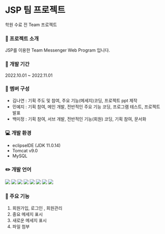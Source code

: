 # JSP 팀 프로젝트

학원 수료 전 Team 프로젝트

### :newspaper: 프로젝트 소개

JSP를 이용한 Team Messenger Web Program 입니다.

### :calendar: 개발 기간

2022.10.01 ~ 2022.11.01

### :woman: 멤버 구성
- 김나연 : 기획 주도 및 참여, 주요 기능(메세지)코딩, 프로젝트 ppt 제작 
- 민예지 : 기획 참여, 메인 개발, 전반적인 주요 기능 코딩, 프로그램 테스트, 프로젝트 발표  
- 백미정 : 기획 참여, 서브 개발, 전반적인 기능(회원) 코딩, 기획 참여, 문서화


### :computer: 개발 환경
- eclipseIDE (JDK 11.0.14)
- Tomcat v9.0
- MySQL


### :pencil2: 개발 언어
  <img src="https://img.shields.io/badge/html5-E34F26?style=for-the-badge&logo=html5&logoColor=white"> <img src="https://img.shields.io/badge/css-1572B6?style=for-the-badge&logo=css3&logoColor=white"> <img src="https://img.shields.io/badge/bootstrap-7952B3?style=for-the-badge&logo=bootstrap&logoColor=white"> <img src="https://img.shields.io/badge/javascript-F7DF1E?style=for-the-badge&logo=javascript&logoColor=black"> <img src="https://img.shields.io/badge/jquery-0769AD?style=for-the-badge&logo=jquery&logoColor=white"> <img src="https://img.shields.io/badge/java-007396?style=for-the-badge&logo=java&logoColor=white"> <img src="https://img.shields.io/badge/jsp-F7DF1E?style=for-the-badge&logo=java&logoColor=white"> <img src="https://img.shields.io/badge/SQL-4FC08D?style=for-the-badge&logo=java&logoColor=white"> 


### :tulip: 주요 기능
  1. 회원가입, 로그인 , 회원관리 
  1. 중요 메세지 표시
  2. 새로운 메세지 표시
  3. 파일 첨부

